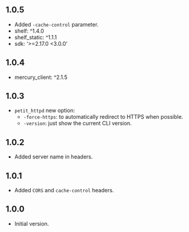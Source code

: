 ## 1.0.5

- Added `-cache-control` parameter.
- shelf: ^1.4.0
- shelf_static: ^1.1.1
- sdk: '>=2.17.0 <3.0.0' 

## 1.0.4

- mercury_client: ^2.1.5

## 1.0.3

- `petit_httpd` new option:
  - `-force-https`: to automatically redirect to HTTPS when possible.
  - `-version`: just show the current CLI version. 

## 1.0.2

- Added server name in headers.

## 1.0.1

- Added `CORS` and `cache-control` headers.

## 1.0.0

- Initial version.
